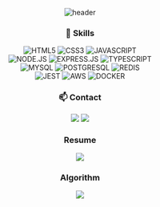<div align="center">
  
![header](https://capsule-render.vercel.app/api?type=venom&color=3178C6&height=200&section=header&text=Hi!%20I'm%20Haon&fontSize=50&fontColor=ffffff)

### 🚀 Skills

![HTML5](https://img.shields.io/badge/HTML5-E34F26?style=for-the-badge&logo=html5&logoColor=white)
![CSS3](https://img.shields.io/badge/CSS3-1572B6?style=for-the-badge&logo=css3&logoColor=white)
![JAVASCRIPT](https://img.shields.io/badge/JavaScript-F7DF1E?style=for-the-badge&logo=JavaScript&logoColor=white) <br>
![NODE.JS](https://img.shields.io/badge/Node.js-43853D?style=for-the-badge&logo=node.js&logoColor=white)
![EXPRESS.JS](https://img.shields.io/badge/Express.js-404D59?style=for-the-badge)
![TYPESCRIPT](https://img.shields.io/badge/TypeScript-007ACC?style=for-the-badge&logo=typescript&logoColor=white) <br>
![MYSQL](https://img.shields.io/badge/MySQL-00000F?style=for-the-badge&logo=mysql&logoColor=white)
![POSTGRESQL](https://img.shields.io/badge/PostgreSQL-316192?style=for-the-badge&logo=postgresql&logoColor=white)
![REDIS](https://img.shields.io/badge/redis-%23DD0031.svg?&style=for-the-badge&logo=redis&logoColor=white) <br>
![JEST](https://img.shields.io/badge/Jest-323330?style=for-the-badge&logo=Jest&logoColor=white)
![AWS](https://img.shields.io/badge/Amazon_AWS-232F3E?style=for-the-badge&logo=amazon-aws&logoColor=white)
![DOCKER](https://img.shields.io/badge/docker-%230db7ed.svg?style=for-the-badge&logo=docker&logoColor=white)



### 📫 Contact
  <a href="https://velog.io/@onding/posts"><img src="https://img.shields.io/badge/Velog-1EBC8F?style=for-the-badge&logo=velog&logoColor=white"/></a>
  <a href="intor48@gmail.com"><img src="https://img.shields.io/badge/intor48@gmail.com-D14836?style=for-the-badge&logo=gmail&logoColor=white"/></a>
  
### Resume
  <a href="https://separate-tuesday-6d2.notion.site/14438c6b9a3542439ddd98175dcd82e6"><img src="https://img.shields.io/badge/notion-00148C?style=for-the-badge&logo=notion&logoColor=white"/></a>

  

### Algorithm
<a href="https://github.com/HA0N1/AlgorithmCodeKata"><img src="https://img.shields.io/badge/repository-222222?style=for-the-badge&logo=githubpages&logoColor=white"/></a>

</div>
